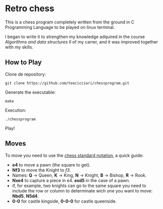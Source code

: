# Retro chess

This is a chess program completely written from the ground in C Programming Language to be played on linux terminal.

I began to write it to strengthen my knowledge adquired in the course *Algorithms and data structures II* of my carrer, and it was improved together with my skills.

## How to Play

Clone de repository:

```
git clone https://github.com/teocicciari/chessprogram.git
```

Generate the executable:
```
make
```

Execution:
```
./chessprogram
```

Play!

## Moves

To move you need to use the [chess standard notation](https://en.wikipedia.org/wiki/Algebraic_notation_(chess)), a quick guide:

- **e4** to move a pawn (the square to get).
- **Nf3** to move the Knight to *f3*.
- Names: **Q** -> Queen, **K** -> King, **N** -> Knight, **B** -> Bishop, **R** -> Rook.
- **Nxe4** to capture a piece in e4. **exd5** in the case of a pawn.
- if, for example, two knights can go to the same square you need to include the row or column to determinate wich one you want to move: **Nbd5**, **N5d4**.
- **0-0** for castle kingside, **0-0-0** for castle queenside.